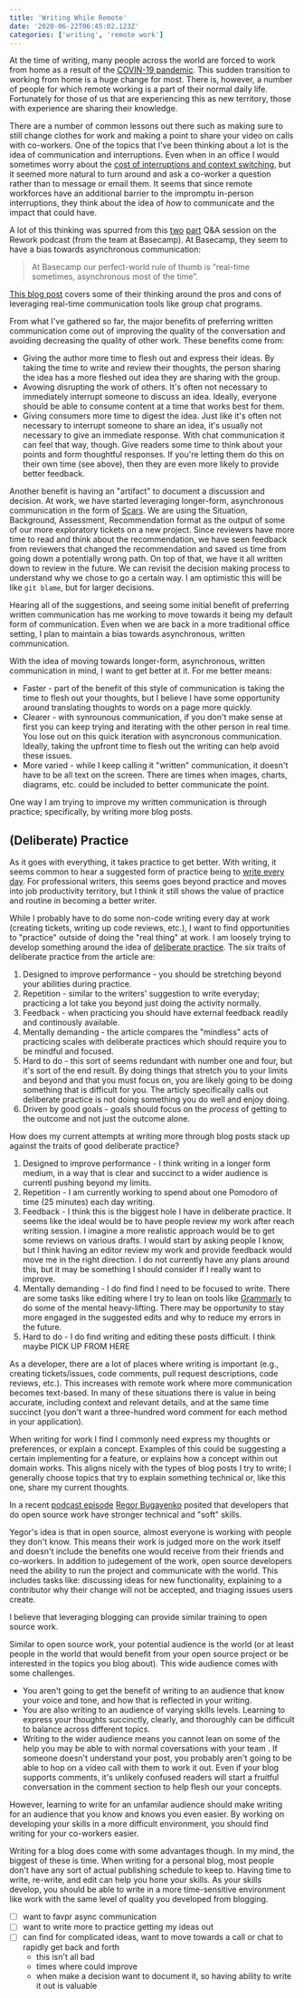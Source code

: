 ```yaml
---
title: 'Writing While Remote'
date: '2020-06-22T06:45:02.123Z'
categories: ['writing', 'remote work']
---
```


At the time of writing, many people across the world are forced to work from home as a result of the [COVIN-19 pandemic](https://en.wikipedia.org/wiki/COVID-19_pandemic). This sudden transition to working from home is a huge change for most. There is, however, a number of people for which remote working is a part of their normal daily life. Fortunately for those of us that are experiencing this as new territory, those with experience are sharing their knowledge.  

There are a number of common lessons out there such as making sure to still change clothes for work and making a point to share your video on calls with co-workers. One of the topics that I've been thinking about a lot is the idea of communication and interruptions. Even when in an office I would sometimes worry about the [cost of interruptions and context switching](https://blog.rescuetime.com/context-switching/), but it seemed more natural to turn around and ask a co-worker a question rather than to message or email them. It seems that since remote workforces have an additional barrier to the impromptu in-person interruptions, they think about the idea of _how_ to communicate and the impact that could have.

A lot of this thinking was spurred from this [two](https://rework.fm/remote-work-q-a-1/) [part](https://rework.fm/remote-work-q-a-2/) Q&A session on the Rework podcast (from the team at Basecamp). At Basecamp, they seem to have a bias towards asynchronous communication:

> At Basecamp our perfect-world rule of thumb is “real-time sometimes, asynchronous most of the time”.

[This blog post](https://m.signalvnoise.com/is-group-chat-making-you-sweat/) covers some of their thinking around the pros and cons of leveraging real-time communication tools like group chat programs.

From what I've gathered so far, the major benefits of preferring written communication come out of improving the quality of the conversation and avoiding decreasing the quality of other work. These benefits come from:

* Giving the author more time to flesh out and express their ideas. By taking the time to write and review their thoughts, the person sharing the idea has a more fleshed out idea they are sharing with the group.
* Avowing disrupting the work of others. It's often not necessary to immediately interrupt someone to discuss an idea. Ideally, everyone should be able to consume content at a time that works best for them.
* Giving consumers more time to digest the idea. Just like it's often not necessary to interrupt someone to share an idea, it's usually not necessary to give an immediate response. With chat communication it can feel that way, though. Give readers some time to think about your points and form thoughtful responses. If you're letting them do this on their own time (see above), then they are even more likely to provide better feedback.

Another benefit is having an "artifact" to document a discussion and decision. At work, we have started leveraging longer-form, asynchronous communication in the form of [Scars](https://en.wikipedia.org/wiki/SBAR). We are using the Situation, Background, Assessment, Recommendation format as the output of some of our more exploratory tickets on a new project. Since reviewers have more time to read and think about the recommendation, we have seen feedback from reviewers that changed the recommendation and saved us time from going down a potentially wrong path. On top of that, we have it all written down to review in the future. We can revisit the decision making process to understand why we chose to go a certain way. I am optimistic this will be like `git blame`, but for larger decisions.

Hearing all of the suggestions, and seeing some initial benefit of preferring written communication has me working to move towards it being my default form of communication. Even when we are back in a more traditional office setting, I plan to maintain a bias towards asynchronous, written communication.

With the idea of moving towards longer-form, asynchronous, written communication in mind, I want to get better at it. For me better means:

* Faster - part of the benefit of this style of communication is taking the time to flesh out your thoughts, but I believe I have some opportunity around translating thoughts to words on a page more quickly.
* Clearer - with synrounous communication, if you don't make sense at first you can keep trying and iterating with the other person in real time. You lose out on this quick iteration with asyncronous communication. Ideally, taking the upfront time to flesh out the writing can help avoid these issues.
* More varied - while I keep calling it "written" communication, it doesn't have to be all text on the screen. There are times when images, charts, diagrams, etc. could be included to better communicate the point.

One way I am trying to improve my written communication is through practice; specifically, by writing more blog posts.

## (Deliberate) Practice

As it goes with everything, it takes practice to get better. With writing, it seems common to hear a suggested form of practice being to [write every day](https://medium.com/the-mission/the-daily-routine-of-20-famous-writers-and-how-you-can-use-them-to-succeed-1603f52fbb77#:~:text=Stephen%20King%20writes%206%20pages,it's%20just%20another%20day's%20work.). For professional writers, this seems goes beyond practice and moves into job productivity territory, but I think it still shows the value of practice and routine in becoming a better writer.

While I probably have to do some non-code writing every day at work (creating tickets, writing up code reviews, etc.), I want to find opportunities to "practice" outside of doing the "real thing" at work. I am loosely trying to develop something around the idea of [deliberate practice](https://www.calnewport.com/blog/2010/01/06/the-grandmaster-in-the-corner-office-what-the-study-of-chess-experts-teaches-us-about-building-a-remarkable-life/). The six traits of deliberate practice from the article are:

1. Designed to improve performance - you should be stretching beyond your abilities during practice.
1. Repetition - similar to the writers' suggestion to write everyday; practicing a lot take you beyond just doing the activity normally.
1. Feedback - when practicing you should have external feedback readily and continously available.
1. Mentally demanding - the article compares the "mindless" acts of practicing scales with deliberate practices which should require you to be mindful and focused.
1. Hard to do - this sort of seems redundant with number one and four, but it's sort of the end result. By doing things that stretch you to your limits and beyond and that you must focus on, you are likely going to be doing something that is difficult for you. The articly specifically calls out deliberate practice is not doing something you do well and enjoy doing.
1. Driven by good goals - goals should focus on the _process_ of getting to the outcome and not just the outcome alone.

How does my current attempts at writing more through blog posts stack up against the traits of good deliberate practice? 

1. Designed to improve performance - I think writing in a longer form medium, in a way that is clear and succinct to a wider audience is currentl pushing beyond my limits. 
1. Repetition - I am currently working to spend about one Pomodoro of time (25 minutes) each day writing.
1. Feedback - I think this is the biggest hole I have in deliberate practice.  It seems like the ideal would be to have people review my work after reach writing session. I imagine a more realistic approach would be to get some reviews on various drafts. I would start by asking people I know, but I think having an editor review my work and provide feedback would move me in the right direction. I do not currently have any plans around this, but it may be something I should consider if I really want to improve.
1. Mentally demanding - I do find find I need to be focused to write. There are some tasks like editing where I try to lean on tools like [Grammarly](https://www.grammarly.com/) to do some of the mental heavy-lifting. There may be opportunity to stay more engaged in the suggested edits and why to reduce my errors in the future.
1. Hard to do - I do find writing and editing these posts difficult. I think maybe PICK UP FROM HERE

As a developer, there are a lot of places where writing is important (e.g., creating tickets/issues, code comments, pull request descriptions, code reviews, etc.). This increases with remote work where more communication becomes text-based. In many of these situations there is value in being accurate, including context and relevant details, and at the same time succinct (you don't want a three-hundred word comment for each method in your application).

When writing for work I find I commonly need express my thoughts or preferences, or explain a concept. Examples of this could be suggesting a certain implementing for a feature, or explains how a concept within out domain works. This aligns nicely with the types of blog posts I try to write; I generally choose topics that try to explain something technical or, like this one, share my current thoughts.


<!-- missing stuff here --> 

In a recent [podcast episode](https://podcasts.apple.com/us/podcast/m105-open-source-developers-inevitably-have-better/id1150826721?i=1000479280612) [Regor Bugayenko](https://www.yegor256.com/about-me.html) posited that developers that do open source work have stronger technical and "soft" skills.

Yegor's idea is that in open source, almost everyone is working with people they don't know. This means their work is judged more on the work itself and doesn't include the benefits one would receive from their friends and co-workers. In addition to judegement of the work, open source developers need the ability to run the project and communicate with the world. This includes tasks like: discussing ideas for new functionality, explaining to a contributor why their change will not be accepted, and triaging issues users create.

I believe that leveraging blogging can provide similar training to open source work.

Similar to open source work, your potential audience is the world (or at least people in the world that would benefit from your open source project or be interested in the topics you blog about). This wide audience comes with some challenges.

- You aren't going to get the benefit of writing to an audience that know your voice and tone, and how that is reflected in your writing.
- You are also writing to an audience of varying skills levels. Learning to express your thoughts succinctly, clearly, and thoroughly can be difficult to balance across different topics. 
- Writing to the wider audience means you cannot lean on some of the help you may be able to with normal coversations with your team . If someone doesn't understand your post, you probably aren't going to be able to hop on a video call with them to work it out. Even if your blog supports comments, it's unlikely confused readers will start a fruitful conversation in the comment section to help flesh our your concepts.

However, learning to write for an unfamilar audience should make writing for an audience that you know and knows you even easier. By working on developing your skills in a more difficult environment, you should find writing for your co-workers easier.

Writing for a blog does come with some advantages though. In my mind, the biggest of these is time. When writing for a personal blog, most people don't have any sort of actual publishing schedule to keep to. Having time to write, re-write, and edit can help you hone your skills. As your skills develop, you should be able to write in a more time-sensitive environment like work with the same level of quality you developed from blogging. 


- [ ] want to favpr async communication
- [ ] want to write more to practice getting my ideas out
- [ ] can find for complicated ideas, want to move towards a call or chat to rapidly get back and forth
    - this isn't all bad
    - times where could improve
    - when make a decision want to document it, so having ability to write it out is valuable
